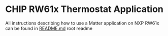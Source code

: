 # CHIP RW61x Thermostat Application

All instructions describing how to use a Matter application on NXP RW61x can be
found in [README.md](../../../../all-clusters-app/nxp/rt/rw61x/README.md) root
readme
